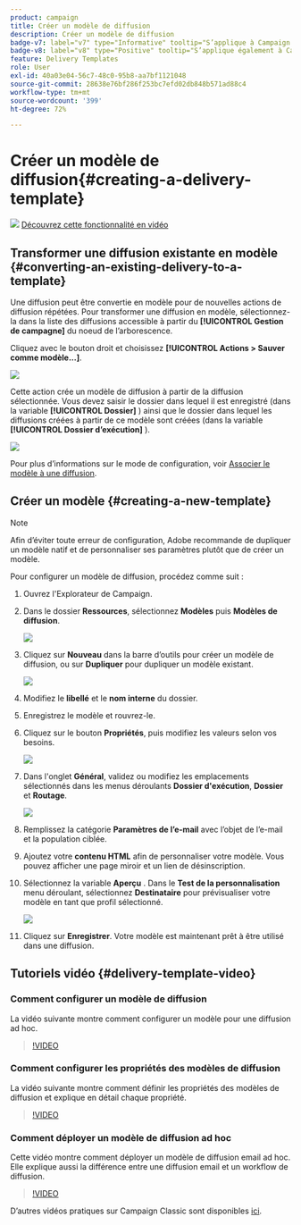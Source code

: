 ```yaml
---
product: campaign
title: Créer un modèle de diffusion
description: Créer un modèle de diffusion
badge-v7: label="v7" type="Informative" tooltip="S’applique à Campaign Classic v7"
badge-v8: label="v8" type="Positive" tooltip="S’applique également à Campaign v8"
feature: Delivery Templates
role: User
exl-id: 40a03e04-56c7-48c0-95b8-aa7bf1121048
source-git-commit: 28638e76bf286f253bc7efd02db848b571ad88c4
workflow-type: tm+mt
source-wordcount: '399'
ht-degree: 72%

---
```


# Créer un modèle de diffusion{#creating-a-delivery-template}

![](assets/do-not-localize/how-to-video.png) [Découvrez cette fonctionnalité en vidéo](#delivery-template-video)

## Transformer une diffusion existante en modèle {#converting-an-existing-delivery-to-a-template}

Une diffusion peut être convertie en modèle pour de nouvelles actions de diffusion répétées. Pour transformer une diffusion en modèle, sélectionnez-la dans la liste des diffusions accessible à partir du **[!UICONTROL Gestion de campagne]** du noeud de l’arborescence.

Cliquez avec le bouton droit et choisissez **[!UICONTROL Actions > Sauver comme modèle...]**.

![](assets/s_ncs_user_campaign_save_as_scenario.png)

Cette action crée un modèle de diffusion à partir de la diffusion sélectionnée. Vous devez saisir le dossier dans lequel il est enregistré (dans la variable **[!UICONTROL Dossier]** ) ainsi que le dossier dans lequel les diffusions créées à partir de ce modèle sont créées (dans la variable **[!UICONTROL Dossier d’exécution]** ).

![](assets/s_ncs_user_campaign_save_as_scenario_a.png)

Pour plus d’informations sur le mode de configuration, voir [Associer le modèle à une diffusion](creating-a-delivery-from-a-template.md#linking-the-template-to-a-delivery).

## Créer un modèle {#creating-a-new-template}

>[!NOTE]
>
>Afin d’éviter toute erreur de configuration, Adobe recommande de dupliquer un modèle natif et de personnaliser ses paramètres plutôt que de créer un modèle.

Pour configurer un modèle de diffusion, procédez comme suit :

1. Ouvrez l&#39;Explorateur de Campaign.
1. Dans le dossier **Ressources**, sélectionnez **Modèles** puis **Modèles de diffusion**.

   ![](assets/delivery_template_1.png)

1. Cliquez sur **Nouveau** dans la barre d’outils pour créer un modèle de diffusion, ou sur **Dupliquer** pour dupliquer un modèle existant.

   ![](assets/delivery_template_2.png)

1. Modifiez le **libellé** et le **nom interne** du dossier.
1. Enregistrez le modèle et rouvrez-le.
1. Cliquez sur le bouton **Propriétés**, puis modifiez les valeurs selon vos besoins.

   ![](assets/delivery_template_3.png)

1. Dans l&#39;onglet **Général**, validez ou modifiez les emplacements sélectionnés dans les menus déroulants **Dossier d&#39;exécution**, **Dossier** et **Routage**.

   ![](assets/delivery_template_4.png)

1. Remplissez la catégorie **Paramètres de l’e-mail** avec l’objet de l’e-mail et la population ciblée.
1. Ajoutez votre **contenu HTML** afin de personnaliser votre modèle. Vous pouvez afficher une page miroir et un lien de désinscription.
1. Sélectionnez la variable **Aperçu** . Dans le **Test de la personnalisation** menu déroulant, sélectionnez **Destinataire** pour prévisualiser votre modèle en tant que profil sélectionné.

   ![](assets/delivery_template_5.png)

1. Cliquez sur **Enregistrer**. Votre modèle est maintenant prêt à être utilisé dans une diffusion.


## Tutoriels vidéo {#delivery-template-video}

### Comment configurer un modèle de diffusion

La vidéo suivante montre comment configurer un modèle pour une diffusion ad hoc.

>[!VIDEO](https://video.tv.adobe.com/v/24066?quality=12)

### Comment configurer les propriétés des modèles de diffusion

La vidéo suivante montre comment définir les propriétés des modèles de diffusion et explique en détail chaque propriété.

>[!VIDEO](https://video.tv.adobe.com/v/24067?quality=12)

### Comment déployer un modèle de diffusion ad hoc

Cette vidéo montre comment déployer un modèle de diffusion email ad hoc. Elle explique aussi la différence entre une diffusion email et un workflow de diffusion.

>[!VIDEO](https://video.tv.adobe.com/v/24065?quality=12)

D’autres vidéos pratiques sur Campaign Classic sont disponibles [ici](https://experienceleague.adobe.com/docs/campaign-classic-learn/tutorials/overview.html?lang=fr).

